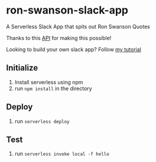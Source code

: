 # ron-swanson-slack-app

A Serverless Slack App that spits out Ron Swanson Quotes

Thanks to this [API](https://github.com/jamesseanwright/ron-swanson-quotes#ron-swanson-quotes-api?ref=public-apis) for making this possible!

Looking to build your own slack app? Follow [my tutorial](https://www.freecodecamp.org/news/make-a-serverless-slack-app/)

## Initialize
1. Install serverless using npm
2. run `npm install` in the directory

## Deploy
1. run `serverless deploy`

## Test
1. run `serverless invoke local -f hello`
